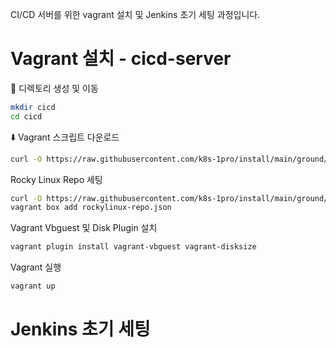CI/CD 서버를 위한 vagrant 설치 및 Jenkins 초기 세팅 과정입니다. 

# Vagrant 설치 - cicd-server

📁 디렉토리 생성 및 이동

```bash
mkdir cicd
cd cicd
```



⬇️ Vagrant 스크립트 다운로드

```bash
curl -O https://raw.githubusercontent.com/k8s-1pro/install/main/ground/cicd-server/vagrant-2.4.3/Vagrantfile
```

Rocky Linux Repo 세팅
```bash
curl -O https://raw.githubusercontent.com/k8s-1pro/install/main/ground/cicd-server/vagrant-2.4.3/rockylinux-repo.json
vagrant box add rockylinux-repo.json
```
Vagrant Vbguest 및 Disk Plugin 설치 
```bash
vagrant plugin install vagrant-vbguest vagrant-disksize
```
Vagrant 실행
```bash
vagrant up
```



# Jenkins 초기 세팅

